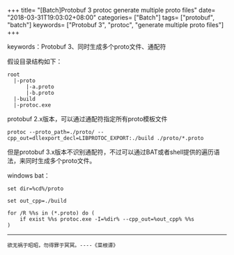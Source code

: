 +++
title= "[Batch]Protobuf 3 protoc generate multiple proto files"
date= "2018-03-31T19:03:02+08:00"
categories= ["Batch"]
tags= ["protobuf", "batch"]
keywords= ["Protobuf 3", "protoc", "generate multiple proto files"]
+++

keywords：Protobuf 3、同时生成多个proto文件、通配符

假设目录结构如下：

    root
      |-proto
          |-a.proto
          |-b.proto
      |-build
      |-protoc.exe

protobuf 2.x版本，可以通过通配符指定所有proto模板文件

    protoc --proto_path=./proto/ --cpp_out=dllexport_decl=LIBPROTOC_EXPORT:./build ./proto/*.proto

但是protobuf 3.x版本不识别通配符，不过可以通过BAT或者shell提供的遍历语法，来同时生成多个proto文件。

windows bat：
    
    set dir=%cd%/proto

    set out_cpp=./build

    for /R %%s in (*.proto) do (
        if exist %%s protoc.exe -I=%dir% --cpp_out=%out_cpp% %%s
    )

***
`欲无祸于昭昭，勿得罪于冥冥。----《菜根谭》`
